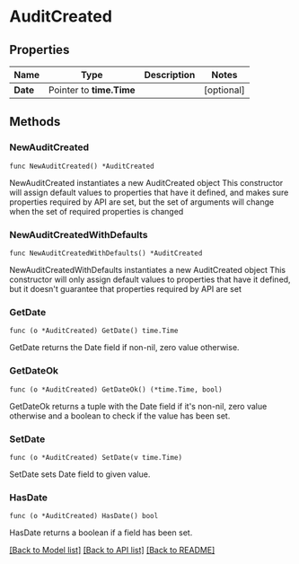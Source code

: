 # AuditCreated

## Properties

Name | Type | Description | Notes
------------ | ------------- | ------------- | -------------
**Date** | Pointer to **time.Time** |  | [optional] 

## Methods

### NewAuditCreated

`func NewAuditCreated() *AuditCreated`

NewAuditCreated instantiates a new AuditCreated object
This constructor will assign default values to properties that have it defined,
and makes sure properties required by API are set, but the set of arguments
will change when the set of required properties is changed

### NewAuditCreatedWithDefaults

`func NewAuditCreatedWithDefaults() *AuditCreated`

NewAuditCreatedWithDefaults instantiates a new AuditCreated object
This constructor will only assign default values to properties that have it defined,
but it doesn't guarantee that properties required by API are set

### GetDate

`func (o *AuditCreated) GetDate() time.Time`

GetDate returns the Date field if non-nil, zero value otherwise.

### GetDateOk

`func (o *AuditCreated) GetDateOk() (*time.Time, bool)`

GetDateOk returns a tuple with the Date field if it's non-nil, zero value otherwise
and a boolean to check if the value has been set.

### SetDate

`func (o *AuditCreated) SetDate(v time.Time)`

SetDate sets Date field to given value.

### HasDate

`func (o *AuditCreated) HasDate() bool`

HasDate returns a boolean if a field has been set.


[[Back to Model list]](../README.md#documentation-for-models) [[Back to API list]](../README.md#documentation-for-api-endpoints) [[Back to README]](../README.md)


